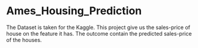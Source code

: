 # Ames_Housing_Prediction
The Dataset is taken for the Kaggle. This project give us the sales-price of house on the feature it has. The outcome contain the predicted sales-price of the houses.
